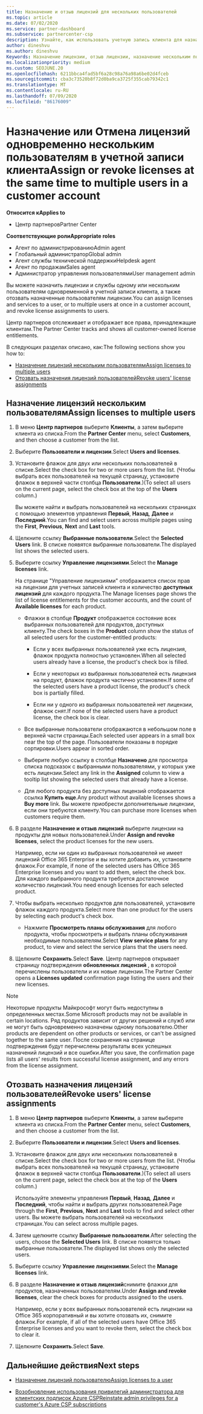 ```yaml
---
title: Назначение и отзыв лицензий для нескольких пользователей
ms.topic: article
ms.date: 07/02/2020
ms.service: partner-dashboard
ms.subservice: partnercenter-csp
description: Узнайте, как использовать учетную запись клиента для назначения или отзыва лицензий и служб одному пользователю или нескольким пользователям одновременно.
author: dineshvu
ms.author: dineshvu
Keywords: Назначение лицензии, отзыв лицензии, назначение нескольким пользователям,
ms.localizationpriority: medium
ms.custom: SEOJUNE.20
ms.openlocfilehash: 6211bbca4fad5bf6a28c98a76a98a6be02d4fceb
ms.sourcegitcommit: cba3c73520b8f72d0ba9ca3725f355cab79342c1
ms.translationtype: MT
ms.contentlocale: ru-RU
ms.lasthandoff: 07/09/2020
ms.locfileid: "86176009"
---
```

# <a name="assign-or-revoke-licenses-at-the-same-time-to-multiple-users-in-a-customer-account"></a><span data-ttu-id="33926-104">Назначение или Отмена лицензий одновременно нескольким пользователям в учетной записи клиента</span><span class="sxs-lookup"><span data-stu-id="33926-104">Assign or revoke licenses at the same time to multiple users in a customer account</span></span>

<span data-ttu-id="33926-105">**Относится к**</span><span class="sxs-lookup"><span data-stu-id="33926-105">**Applies to**</span></span>

- <span data-ttu-id="33926-106">Центр партнеров</span><span class="sxs-lookup"><span data-stu-id="33926-106">Partner Center</span></span>

<span data-ttu-id="33926-107">**Соответствующие роли**</span><span class="sxs-lookup"><span data-stu-id="33926-107">**Appropriate roles**</span></span>

- <span data-ttu-id="33926-108">Агент по администрированию</span><span class="sxs-lookup"><span data-stu-id="33926-108">Admin agent</span></span>
- <span data-ttu-id="33926-109">Глобальный администратор</span><span class="sxs-lookup"><span data-stu-id="33926-109">Global admin</span></span>
- <span data-ttu-id="33926-110">Агент службы технической поддержки</span><span class="sxs-lookup"><span data-stu-id="33926-110">Helpdesk agent</span></span>
- <span data-ttu-id="33926-111">Агент по продажам</span><span class="sxs-lookup"><span data-stu-id="33926-111">Sales agent</span></span>
- <span data-ttu-id="33926-112">Администратор управления пользователями</span><span class="sxs-lookup"><span data-stu-id="33926-112">User management admin</span></span>

<span data-ttu-id="33926-113">Вы можете назначить лицензии и службы одному или нескольким пользователям одновременной в учетной записи клиента, а также отозвать назначенные пользователям лицензии.</span><span class="sxs-lookup"><span data-stu-id="33926-113">You can assign licenses and services to a user, or to multiple users at once in a customer account, and revoke license assignments to users.</span></span>

<span data-ttu-id="33926-114">Центр партнеров отслеживает и отображает все права, принадлежащие клиентам.</span><span class="sxs-lookup"><span data-stu-id="33926-114">The Partner Center tracks and shows all customer-owned license entitlements.</span></span>

<span data-ttu-id="33926-115">В следующих разделах описано, как:</span><span class="sxs-lookup"><span data-stu-id="33926-115">The following sections show you how to:</span></span>
- [<span data-ttu-id="33926-116">Назначение лицензий нескольким пользователям</span><span class="sxs-lookup"><span data-stu-id="33926-116">Assign licenses to multiple users</span></span>](#assign-licenses-to-groups)
- [<span data-ttu-id="33926-117">Отозвать назначения лицензий пользователей</span><span class="sxs-lookup"><span data-stu-id="33926-117">Revoke users' license assignments</span></span>](#revoking-licenses)

<a href="" id="assign-licenses-to-groups"></a>
## <a name="assign-licenses-to-multiple-users"></a><span data-ttu-id="33926-118">Назначение лицензий нескольким пользователям</span><span class="sxs-lookup"><span data-stu-id="33926-118">Assign licenses to multiple users</span></span>

1. <span data-ttu-id="33926-119">В меню **Центр партнеров** выберите **Клиенты**, а затем выберите клиента из списка.</span><span class="sxs-lookup"><span data-stu-id="33926-119">From the **Partner Center** menu, select **Customers**, and then choose a customer from the list.</span></span>

2. <span data-ttu-id="33926-120">Выберите **Пользователи и лицензии**.</span><span class="sxs-lookup"><span data-stu-id="33926-120">Select **Users and licenses**.</span></span>

3. <span data-ttu-id="33926-121">Установите флажок для двух или нескольких пользователей в списке.</span><span class="sxs-lookup"><span data-stu-id="33926-121">Select the check box for two or more users from the list.</span></span> <span data-ttu-id="33926-122">(Чтобы выбрать всех пользователей на текущей страницу, установите флажок в верхней части столбца **Пользователи**.)</span><span class="sxs-lookup"><span data-stu-id="33926-122">(To select all users on the current page, select the check box at the top of the **Users** column.)</span></span>

    <span data-ttu-id="33926-123">Вы можете найти и выбрать пользователей на нескольких страницах с помощью элементов управления **Первый**, **Назад**, **Далее** и **Последний**.</span><span class="sxs-lookup"><span data-stu-id="33926-123">You can find and select users across multiple pages using the **First**, **Previous**, **Next** and **Last** tools.</span></span>

4. <span data-ttu-id="33926-124">Щелкните ссылку **Выбранные пользователи**.</span><span class="sxs-lookup"><span data-stu-id="33926-124">Select the **Selected Users** link.</span></span> <span data-ttu-id="33926-125">В списке появятся выбранные пользователи.</span><span class="sxs-lookup"><span data-stu-id="33926-125">The displayed list shows the selected users.</span></span>

5. <span data-ttu-id="33926-126">Выберите ссылку **Управление лицензиями**.</span><span class="sxs-lookup"><span data-stu-id="33926-126">Select the **Manage licenses** link.</span></span>

    <span data-ttu-id="33926-127">На странице "Управление лицензиями" отображается список прав на лицензии для учетных записей клиента и количество **доступных лицензий** для каждого продукта.</span><span class="sxs-lookup"><span data-stu-id="33926-127">The Manage licenses page shows the list of license entitlements for the customer accounts, and the count of **Available licenses** for each product.</span></span>

    - <span data-ttu-id="33926-128">Флажки в столбце **Продукт** отображается состояние всех выбранных пользователей для продуктов, доступных клиенту.</span><span class="sxs-lookup"><span data-stu-id="33926-128">The check boxes in the **Product** column show the status of all selected users for the customer-entitled products:</span></span>

       - <span data-ttu-id="33926-129">Если у всех выбранных пользователей уже есть лицензия, флажок продукта полностью установлен.</span><span class="sxs-lookup"><span data-stu-id="33926-129">When all selected users already have a license, the product's check box is filled.</span></span>

       - <span data-ttu-id="33926-130">Если у некоторых из выбранных пользователей есть лицензия на продукт, флажок продукта частично установлен.</span><span class="sxs-lookup"><span data-stu-id="33926-130">If some of the selected users have a product license, the product's check box is partially filled.</span></span>

       - <span data-ttu-id="33926-131">Если ни у одного из выбранных пользователей нет лицензии, флажок снят.</span><span class="sxs-lookup"><span data-stu-id="33926-131">If none of the selected users have a product license, the check box is clear.</span></span>

    - <span data-ttu-id="33926-132">Все выбранные пользователи отображаются в небольшом поле в верхней части страницы.</span><span class="sxs-lookup"><span data-stu-id="33926-132">Each selected user appears in a small box near the top of the page.</span></span> <span data-ttu-id="33926-133">Пользователи показаны в порядке сортировки.</span><span class="sxs-lookup"><span data-stu-id="33926-133">Users appear in sorted order.</span></span>

    - <span data-ttu-id="33926-134">Выберите любую ссылку в столбце **Назначено** для просмотра списка подсказок с выбранными пользователями, у которых уже есть лицензии.</span><span class="sxs-lookup"><span data-stu-id="33926-134">Select any link in the **Assigned** column to view a tooltip list showing the selected users that already have a license.</span></span>

    - <span data-ttu-id="33926-135">Для любого продукта без доступных лицензий отображается ссылка **Купить еще**.</span><span class="sxs-lookup"><span data-stu-id="33926-135">Any product without available licenses shows a **Buy more** link.</span></span> <span data-ttu-id="33926-136">Вы можете приобрести дополнительные лицензии, если они требуются клиенту.</span><span class="sxs-lookup"><span data-stu-id="33926-136">You can purchase more licenses when customers require them.</span></span>

6. <span data-ttu-id="33926-137">В разделе **Назначение и отзыв лицензий** выберите лицензии на продукты для новых пользователей.</span><span class="sxs-lookup"><span data-stu-id="33926-137">Under **Assign and revoke licenses**, select the product licenses for the new users.</span></span> 

   <span data-ttu-id="33926-138">Например, если ни один из выбранных пользователей не имеет лицензий Office 365 Enterprise и вы хотите добавить их, установите флажок.</span><span class="sxs-lookup"><span data-stu-id="33926-138">For example, if none of the selected users has Office 365 Enterprise licenses and you want to add them, select the check box.</span></span> <span data-ttu-id="33926-139">Для каждого выбранного продукта требуется достаточное количество лицензий.</span><span class="sxs-lookup"><span data-stu-id="33926-139">You need enough licenses for each selected product.</span></span>

7. <span data-ttu-id="33926-140">Чтобы выбрать несколько продуктов для пользователей, установите флажок каждого продукта.</span><span class="sxs-lookup"><span data-stu-id="33926-140">Select more than one product for the users by selecting each product's check box.</span></span>
    -   <span data-ttu-id="33926-141">Нажмите **Просмотреть планы обслуживания** для любого продукта, чтобы просмотреть и выбрать планы обслуживания необходимые пользователям.</span><span class="sxs-lookup"><span data-stu-id="33926-141">Select **View service plans** for any product, to view and select the service plans that the users need.</span></span>

8. <span data-ttu-id="33926-142">Щелкните **Сохранить**.</span><span class="sxs-lookup"><span data-stu-id="33926-142">Select **Save**.</span></span> <span data-ttu-id="33926-143">Центр партнеров открывает страницу подтверждения **обновленных лицензий** , в которой перечислены пользователи и их новые лицензии.</span><span class="sxs-lookup"><span data-stu-id="33926-143">The Partner Center opens a **Licenses updated** confirmation page listing the users and their new licenses.</span></span>

>[!NOTE]
><span data-ttu-id="33926-144">Некоторые продукты Майкрософт могут быть недоступны в определенных местах.</span><span class="sxs-lookup"><span data-stu-id="33926-144">Some Microsoft products may not be available in certain locations.</span></span> <span data-ttu-id="33926-145">Ряд продуктов зависит от других решений и служб или не могут быть одновременно назначены одному пользователю.</span><span class="sxs-lookup"><span data-stu-id="33926-145">Other products are dependent on other products or services, or can't be assigned together to the same user.</span></span> <span data-ttu-id="33926-146">После сохранения на странице подтверждения будут перечислены результаты всех успешных назначений лицензий и все ошибки.</span><span class="sxs-lookup"><span data-stu-id="33926-146">After you save, the confirmation page lists all users' results from successful license assignment, and any errors from the license assignment.</span></span>

<a href="" id="revoking-licenses"></a>
## <a name="revoke-users-license-assignments"></a><span data-ttu-id="33926-147">Отозвать назначения лицензий пользователей</span><span class="sxs-lookup"><span data-stu-id="33926-147">Revoke users' license assignments</span></span>

1. <span data-ttu-id="33926-148">В меню **Центр партнеров** выберите **Клиенты**, а затем выберите клиента из списка.</span><span class="sxs-lookup"><span data-stu-id="33926-148">From the **Partner Center** menu, select **Customers**, and then choose a customer from the list.</span></span>

2. <span data-ttu-id="33926-149">Выберите **Пользователи и лицензии**.</span><span class="sxs-lookup"><span data-stu-id="33926-149">Select **Users and licenses**.</span></span>

3. <span data-ttu-id="33926-150">Установите флажок для двух или нескольких пользователей в списке.</span><span class="sxs-lookup"><span data-stu-id="33926-150">Select the check box for two or more users from the list.</span></span> <span data-ttu-id="33926-151">(Чтобы выбрать всех пользователей на текущей страницу, установите флажок в верхней части столбца **Пользователи**.)</span><span class="sxs-lookup"><span data-stu-id="33926-151">(To select all users on the current page, select the check box at the top of the **Users** column.)</span></span>

    <span data-ttu-id="33926-152">Используйте элементы управления **Первый**, **Назад**, **Далее** и **Последний**, чтобы найти и выбрать других пользователей.</span><span class="sxs-lookup"><span data-stu-id="33926-152">Page through the **First**, **Previous**, **Next** and **Last** tools to find and select other users.</span></span> <span data-ttu-id="33926-153">Вы можете выбрать пользователей на нескольких страницах.</span><span class="sxs-lookup"><span data-stu-id="33926-153">You can select across multiple pages.</span></span>

4. <span data-ttu-id="33926-154">Затем щелкните ссылку **Выбранные пользователи**.</span><span class="sxs-lookup"><span data-stu-id="33926-154">After selecting the users, choose the **Selected Users** link.</span></span> <span data-ttu-id="33926-155">В списке появятся только выбранные пользователи.</span><span class="sxs-lookup"><span data-stu-id="33926-155">The displayed list shows only the selected users.</span></span>

5. <span data-ttu-id="33926-156">Выберите ссылку **Управление лицензиями**.</span><span class="sxs-lookup"><span data-stu-id="33926-156">Select the **Manage licenses** link.</span></span>

6. <span data-ttu-id="33926-157">В разделе **Назначение и отзыв лицензий**снимите флажки для продуктов, назначенных пользователям.</span><span class="sxs-lookup"><span data-stu-id="33926-157">Under **Assign and revoke licenses**, clear the check boxes for products assigned to the users.</span></span>

   <span data-ttu-id="33926-158">Например, если у всех выбранных пользователей есть лицензии на Office 365 корпоративный и вы хотите отозвать их, снимите флажок.</span><span class="sxs-lookup"><span data-stu-id="33926-158">For example, if all of the selected users have Office 365 Enterprise licenses and you want to revoke them, select the check box to clear it.</span></span>

7. <span data-ttu-id="33926-159">Щелкните **Сохранить**.</span><span class="sxs-lookup"><span data-stu-id="33926-159">Select **Save**.</span></span>

## <a name="next-steps"></a><span data-ttu-id="33926-160">Дальнейшие действия</span><span class="sxs-lookup"><span data-stu-id="33926-160">Next steps</span></span>

- [<span data-ttu-id="33926-161">Назначение лицензий пользователю</span><span class="sxs-lookup"><span data-stu-id="33926-161">Assign licenses to a user</span></span>](assign-licenses-to-users.md)

- [<span data-ttu-id="33926-162">Возобновление использования привилегий администратора для клиентских подписок Azure CSP</span><span class="sxs-lookup"><span data-stu-id="33926-162">Reinstate admin privileges for a customer's Azure CSP subscriptions</span></span>](revoke-reinstate-csp.md)